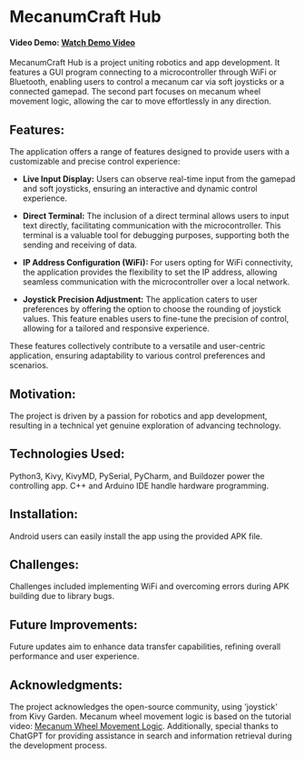 # MecanumCraft Hub

#### Video Demo: [Watch Demo Video](https://youtu.be/Ca2sysi0mhQ)

MecanumCraft Hub is a project uniting robotics and app development. It features a GUI program connecting to a microcontroller through WiFi or Bluetooth, enabling users to control a mecanum car via soft joysticks or a connected gamepad. The second part focuses on mecanum wheel movement logic, allowing the car to move effortlessly in any direction.

## Features:

The application offers a range of features designed to provide users with a customizable and precise control experience:

- **Live Input Display:**
  Users can observe real-time input from the gamepad and soft joysticks, ensuring an interactive and dynamic control experience.

- **Direct Terminal:**
  The inclusion of a direct terminal allows users to input text directly, facilitating communication with the microcontroller. This terminal is a valuable tool for debugging purposes, supporting both the sending and receiving of data.

- **IP Address Configuration (WiFi):**
  For users opting for WiFi connectivity, the application provides the flexibility to set the IP address, allowing seamless communication with the microcontroller over a local network.

- **Joystick Precision Adjustment:**
  The application caters to user preferences by offering the option to choose the rounding of joystick values. This feature enables users to fine-tune the precision of control, allowing for a tailored and responsive experience.

These features collectively contribute to a versatile and user-centric application, ensuring adaptability to various control preferences and scenarios.

## Motivation:

The project is driven by a passion for robotics and app development, resulting in a technical yet genuine exploration of advancing technology.

## Technologies Used:

Python3, Kivy, KivyMD, PySerial, PyCharm, and Buildozer power the controlling app. C++ and Arduino IDE handle hardware programming.

## Installation:

Android users can easily install the app using the provided APK file.

## Challenges:

Challenges included implementing WiFi and overcoming errors during APK building due to library bugs.

## Future Improvements:

Future updates aim to enhance data transfer capabilities, refining overall performance and user experience.

## Acknowledgments:

The project acknowledges the open-source community, using 'joystick' from Kivy Garden. Mecanum wheel movement logic is based on the tutorial video: [Mecanum Wheel Movement Logic](https://youtu.be/gnSW2QpkGXQ?si=_d7SVdb0dTqr2EvD). Additionally, special thanks to ChatGPT for providing assistance in search and information retrieval during the development process.
